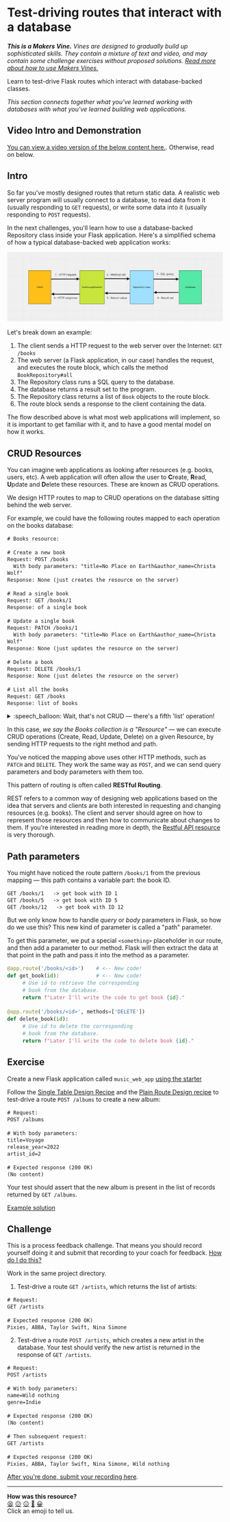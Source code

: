 # Test-driving routes that interact with a database

_**This is a Makers Vine.** Vines are designed to gradually build up
sophisticated skills. They contain a mixture of text and video, and may contain
some challenge exercises without proposed solutions. [Read more about how to use
Makers
Vines.](https://github.com/makersacademy/course/blob/main/labels/vines.md)_

Learn to test-drive Flask routes which interact with database-backed classes.

<!-- OMITTED -->

_This section connects together what you've learned working with databases with
what you've learned building web applications._

## Video Intro and Demonstration

[You can view a video version of the below content here.](https://www.youtube.com/watch?v=xBz6_cRfr78&t=2591s). Otherwise, read on below.

## Intro

So far you've mostly designed routes that return static data. A realistic web
server program will usually connect to a database, to read data from it (usually
responding to `GET` requests), or write some data into it (usually responding to
`POST` requests).

In the next challenges, you'll learn how to use a database-backed Repository
class inside your Flask application. Here's a simplified schema of how a typical
database-backed web application works:

![A diagram of the process described below](../resources/http-database-flow.png)

Let's break down an example:

1. The client sends a HTTP request to the web server over the Internet: `GET
   /books`
2. The web server (a Flask application, in our case) handles the request, and
   executes the route block, which calls the method `BookRepository#all`
3. The Repository class runs a SQL query to the database.
4. The database returns a result set to the program.
5. The Repository class returns a list of `Book` objects to the route block.
6. The route block sends a response to the client containing the data.

The flow described above is what most web applications will implement, so it is
important to get familiar with it, and to have a good mental model on how it
works.

## CRUD Resources

You can imagine web applications as looking after resources (e.g. books, users,
etc). A web application will often allow the user to **C**reate, **R**ead,
**U**pdate and **D**elete these resources. These are known as CRUD operations.

We design HTTP routes to map to CRUD operations on the database sitting behind
the web server.

For example, we could have the following routes mapped to each operation on the
books database:

```
# Books resource:

# Create a new book
Request: POST /books
  With body parameters: "title=No Place on Earth&author_name=Christa Wolf"
Response: None (just creates the resource on the server)

# Read a single book
Request: GET /books/1
Response: of a single book

# Update a single book
Request: PATCH /books/1
  With body parameters: "title=No Place on Earth&author_name=Christa Wolf"
Response: None (just updates the resource on the server)

# Delete a book
Request: DELETE /books/1
Response: None (just deletes the resource on the server)

# List all the books
Request: GET /books
Response: list of books
```

<details>
  <summary>:speech_balloon: Wait, that's not CRUD — there's a fifth 'list' operation!</summary>

  ---

  Quite! And that Listing operation is very common. It really ought to be in
  there but it sort of ruins the acronym.

  The defence of this is that _List_ is really a Read operation of a list rather
  than a single item.

  ---

</details>

In this case, _we say the Books collection is a "Resource"_ —  we can execute
CRUD operations (Create, Read, Update, Delete) on a given Resource, by sending
HTTP requests to the right method and path.

You've noticed the mapping above uses other HTTP methods, such as `PATCH` and
`DELETE`. They work the same way as `POST`, and we can send query parameters and
body parameters with them too.

This pattern of routing is often called **RESTful Routing**. 

REST refers to a common way of designing web applications based on the idea that
servers and clients are both interested in requesting and changing resources
(e.g. books). The client and server should agree on how to represent those
resources and then how to communicate about changes to them. If you're
interested in reading more in depth, the [Restful API
resource](https://restfulapi.net) is very thorough.

## Path parameters

You might have noticed the route pattern `/books/1` from the previous mapping —
this path contains a variable part: the book ID.

```
GET /books/1   -> get book with ID 1
GET /books/5   -> get book with ID 5
GET /books/12   -> get book with ID 12
```

But we only know how to handle _query_ or _body_ parameters in Flask, so how do
we use this? This new kind of parameter is called a "path" parameter.

To get this parameter, we put a special `<something>` placeholder in our route,
and then add a parameter to our method. Flask will then extract the data at that
point in the path and pass it into the method as a parameter.

```python
@app.route('/books/<id>')    # <-- New code!
def get_book(id):            # <-- New code!
     # Use id to retrieve the corresponding
     # book from the database.
     return f"Later I'll write the code to get book {id}."

@app.route('/books/<id>', methods=['DELETE'])
def delete_book(id):
     # Use id to delete the corresponding
     # book from the database.
     return f"Later I'll write the code to delete book {id}."
```

## Exercise

Create a new Flask application called `music_web_app` [using the
starter](https://github.com/makersacademy/web-applications-in-python-project-starter)

Follow the [Single Table Design
Recipe](https://github.com/makersacademy/databases-in-python/blob/main/resources/single_table_design_recipe_template.md)
and the [Plain Route Design
recipe](../resources/plain_route_recipe_template.md) to test-drive a route
`POST /albums` to create a new album:

```
# Request:
POST /albums

# With body parameters:
title=Voyage
release_year=2022
artist_id=2

# Expected response (200 OK)
(No content)
```

Your test should assert that the new album is present in the list of records
returned by `GET /albums`.

[Example solution](https://www.youtube.com/watch?v=xBz6_cRfr78&t=4525s)

## Challenge

This is a process feedback challenge. That means you should record yourself
doing it and submit that recording to your coach for feedback. [How do I do
this?](https://github.com/makersacademy/golden-square-in-python/blob/main/pills/process_feedback_challenges.md)

Work in the same project directory.

1. Test-drive a route `GET /artists`, which returns the list of artists:
```
# Request:
GET /artists

# Expected response (200 OK)
Pixies, ABBA, Taylor Swift, Nina Simone
```

2. Test-drive a route `POST /artists`, which creates a new artist in the
   database. Your test should verify the new artist is returned in the response
   of `GET /artists`.

```
# Request:
POST /artists

# With body parameters:
name=Wild nothing
genre=Indie

# Expected response (200 OK)
(No content)

# Then subsequent request:
GET /artists

# Expected response (200 OK)
Pixies, ABBA, Taylor Swift, Nina Simone, Wild nothing
```

[After you're done, submit your recording
here](https://airtable.com/shrNFgNkPWr3d63Db?prefill_Item=web_as02).


<!-- BEGIN GENERATED SECTION DO NOT EDIT -->

---

**How was this resource?**  
[😫](https://airtable.com/shrUJ3t7KLMqVRFKR?prefill_Repository=makersacademy%2Fweb-applications-in-python&prefill_File=challenges%2F04_test_driving_route_with_database.md&prefill_Sentiment=😫) [😕](https://airtable.com/shrUJ3t7KLMqVRFKR?prefill_Repository=makersacademy%2Fweb-applications-in-python&prefill_File=challenges%2F04_test_driving_route_with_database.md&prefill_Sentiment=😕) [😐](https://airtable.com/shrUJ3t7KLMqVRFKR?prefill_Repository=makersacademy%2Fweb-applications-in-python&prefill_File=challenges%2F04_test_driving_route_with_database.md&prefill_Sentiment=😐) [🙂](https://airtable.com/shrUJ3t7KLMqVRFKR?prefill_Repository=makersacademy%2Fweb-applications-in-python&prefill_File=challenges%2F04_test_driving_route_with_database.md&prefill_Sentiment=🙂) [😀](https://airtable.com/shrUJ3t7KLMqVRFKR?prefill_Repository=makersacademy%2Fweb-applications-in-python&prefill_File=challenges%2F04_test_driving_route_with_database.md&prefill_Sentiment=😀)  
Click an emoji to tell us.

<!-- END GENERATED SECTION DO NOT EDIT -->
